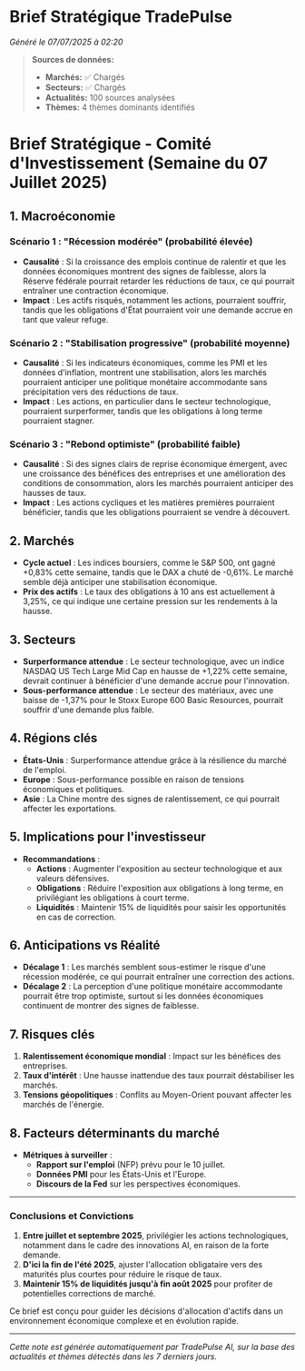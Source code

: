 # Brief Stratégique TradePulse

*Généré le 07/07/2025 à 02:20*

> **Sources de données:**
> - **Marchés:** ✅ Chargés
> - **Secteurs:** ✅ Chargés
> - **Actualités:** 100 sources analysées
> - **Thèmes:** 4 thèmes dominants identifiés

# Brief Stratégique - Comité d'Investissement (Semaine du 07 Juillet 2025)

## 1. Macroéconomie

### Scénario 1 : "Récession modérée" (probabilité élevée)
- **Causalité** : Si la croissance des emplois continue de ralentir et que les données économiques montrent des signes de faiblesse, alors la Réserve fédérale pourrait retarder les réductions de taux, ce qui pourrait entraîner une contraction économique.
- **Impact** : Les actifs risqués, notamment les actions, pourraient souffrir, tandis que les obligations d'État pourraient voir une demande accrue en tant que valeur refuge.

### Scénario 2 : "Stabilisation progressive" (probabilité moyenne)
- **Causalité** : Si les indicateurs économiques, comme les PMI et les données d'inflation, montrent une stabilisation, alors les marchés pourraient anticiper une politique monétaire accommodante sans précipitation vers des réductions de taux.
- **Impact** : Les actions, en particulier dans le secteur technologique, pourraient surperformer, tandis que les obligations à long terme pourraient stagner.

### Scénario 3 : "Rebond optimiste" (probabilité faible)
- **Causalité** : Si des signes clairs de reprise économique émergent, avec une croissance des bénéfices des entreprises et une amélioration des conditions de consommation, alors les marchés pourraient anticiper des hausses de taux.
- **Impact** : Les actions cycliques et les matières premières pourraient bénéficier, tandis que les obligations pourraient se vendre à découvert.

## 2. Marchés
- **Cycle actuel** : Les indices boursiers, comme le S&P 500, ont gagné +0,83% cette semaine, tandis que le DAX a chuté de -0,61%. Le marché semble déjà anticiper une stabilisation économique.
- **Prix des actifs** : Le taux des obligations à 10 ans est actuellement à 3,25%, ce qui indique une certaine pression sur les rendements à la hausse.

## 3. Secteurs
- **Surperformance attendue** : Le secteur technologique, avec un indice NASDAQ US Tech Large Mid Cap en hausse de +1,22% cette semaine, devrait continuer à bénéficier d'une demande accrue pour l'innovation.
- **Sous-performance attendue** : Le secteur des matériaux, avec une baisse de -1,37% pour le Stoxx Europe 600 Basic Resources, pourrait souffrir d'une demande plus faible.

## 4. Régions clés
- **États-Unis** : Surperformance attendue grâce à la résilience du marché de l'emploi.
- **Europe** : Sous-performance possible en raison de tensions économiques et politiques.
- **Asie** : La Chine montre des signes de ralentissement, ce qui pourrait affecter les exportations.

## 5. Implications pour l'investisseur
- **Recommandations** :
  - **Actions** : Augmenter l'exposition au secteur technologique et aux valeurs défensives.
  - **Obligations** : Réduire l'exposition aux obligations à long terme, en privilégiant les obligations à court terme.
  - **Liquidités** : Maintenir 15% de liquidités pour saisir les opportunités en cas de correction.

## 6. Anticipations vs Réalité
- **Décalage 1** : Les marchés semblent sous-estimer le risque d'une récession modérée, ce qui pourrait entraîner une correction des actions.
- **Décalage 2** : La perception d'une politique monétaire accommodante pourrait être trop optimiste, surtout si les données économiques continuent de montrer des signes de faiblesse.

## 7. Risques clés
1. **Ralentissement économique mondial** : Impact sur les bénéfices des entreprises.
2. **Taux d'intérêt** : Une hausse inattendue des taux pourrait déstabiliser les marchés.
3. **Tensions géopolitiques** : Conflits au Moyen-Orient pouvant affecter les marchés de l'énergie.

## 8. Facteurs déterminants du marché
- **Métriques à surveiller** : 
  - **Rapport sur l'emploi** (NFP) prévu pour le 10 juillet.
  - **Données PMI** pour les États-Unis et l'Europe.
  - **Discours de la Fed** sur les perspectives économiques.

---

### Conclusions et Convictions
1. **Entre juillet et septembre 2025**, privilégier les actions technologiques, notamment dans le cadre des innovations AI, en raison de la forte demande.
2. **D'ici la fin de l'été 2025**, ajuster l'allocation obligataire vers des maturités plus courtes pour réduire le risque de taux.
3. **Maintenir 15% de liquidités jusqu'à fin août 2025** pour profiter de potentielles corrections de marché.

Ce brief est conçu pour guider les décisions d'allocation d'actifs dans un environnement économique complexe et en évolution rapide.

---

*Cette note est générée automatiquement par TradePulse AI, sur la base des actualités et thèmes détectés dans les 7 derniers jours.*
